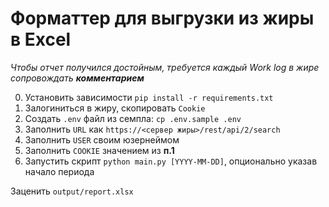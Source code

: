 # Форматтер для выгрузки из жиры в Excel

*Чтобы отчет получился достойным, требуется каждый Work log в жире сопровождать **комментарием***

0. Установить зависимости `pip install -r requirements.txt`
1. Залогиниться в жиру, скопировать `Cookie`
2. Создать `.env` файл из семпла: `cp .env.sample .env`
3. Заполнить `URL` как `https://<сервер жиры>/rest/api/2/search`
4. Заполнить `USER` своим юзернеймом
5. Заполнить `COOKIE` значением из **п.1**
6. Запустить скрипт `python main.py [YYYY-MM-DD]`, опционально указав начало периода

Заценить `output/report.xlsx`
